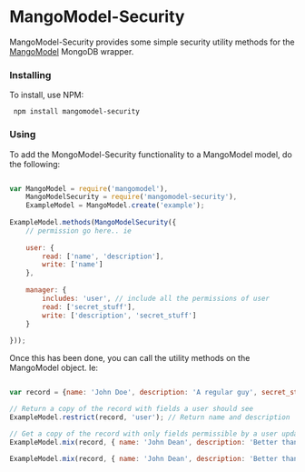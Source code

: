 MangoModel-Security
=======

MangoModel-Security provides some simple security utility methods for the [MangoModel](https://github.com/coen-hyde/mangomodel) MongoDB wrapper. 

### Installing

To install, use NPM:
```
 npm install mangomodel-security
````


### Using

To add the MongoModel-Security functionality to a MangoModel model, do the following:

````js

var MangoModel = require('mangomodel'),
    MangoModelSecurity = require('mangomodel-security'),
    ExampleModel = MangoModel.create('example');
    
ExampleModel.methods(MangoModelSecurity({
    // permission go here.. ie
    
    user: {
        read: ['name', 'description'],
        write: ['name']
    },
    
    manager: {
        includes: 'user', // include all the permissions of user
        read: ['secret_stuff'],
        write: ['description', 'secret_stuff']
    }
    
}));

````

Once this has been done, you can call the utility methods on the MangoModel object. Ie:

````js

var record = {name: 'John Doe', description: 'A regular guy', secret_stuff: 'Likes brussel sprouts'};

// Return a copy of the record with fields a user should see
ExampleModel.restrict(record, 'user'); // Return name and description

// Get a copy of the record with only fields permissible by a user updated
ExampleModel.mix(record, { name: 'John Dean', description: 'Better than regular'}, 'user'); // Only updates name

ExampleModel.mix(record, { name: 'John Dean', description: 'Better than regular'}, 'manager'); // Update all

````